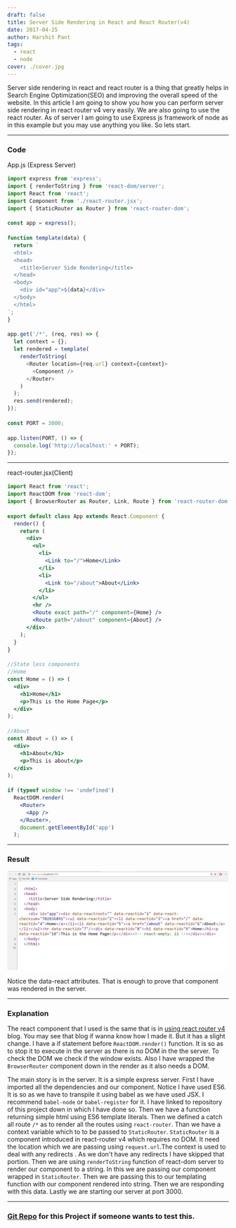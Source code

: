 ```yaml
---
draft: false
title: Server Side Rendering in React and React Router(v4)
date: 2017-04-25
author: Harshit Pant
tags:
  - react
  - node
cover: ./cover.jpg
---
```


Server side rendering in react and react router is a thing that greatly helps in Search Engine Optimization(SEO) and improving the overall speed of the website. In this article I am going to show you how you can perform server side rendering in react router v4 very easily. We are also going to use the react router. As of server I am going to use Express js framework of node as in this example but you may use anything you like. So lets start.

---

### Code

App.js (Express Server)

```js
import express from 'express';
import { renderToString } from 'react-dom/server';
import React from 'react';
import Component from './react-router.jsx';
import { StaticRouter as Router } from 'react-router-dom';

const app = express();

function template(data) {
  return `
  <html>
  <head>
    <title>Server Side Rendering</title>
  </head>
  <body>
    <div id="app">${data}</div>
  </body>
  </html>
`;
}

app.get('/*', (req, res) => {
  let context = {};
  let rendered = template(
    renderToString(
      <Router location={req.url} context={context}>
        <Component />
      </Router>
    )
  );
  res.send(rendered);
});

const PORT = 3000;

app.listen(PORT, () => {
  console.log('http://localhost:' + PORT);
});
```

---

react-router.jsx(Client)

```jsx
import React from 'react';
import ReactDOM from 'react-dom';
import { BrowserRouter as Router, Link, Route } from 'react-router-dom';

export default class App extends React.Component {
  render() {
    return (
      <div>
        <ul>
          <li>
            <Link to="/">Home</Link>
          </li>
          <li>
            <Link to="/about">About</Link>
          </li>
        </ul>
        <hr />
        <Route exact path="/" component={Home} />
        <Route path="/about" component={About} />
      </div>
    );
  }
}

//State less components
//Home
const Home = () => (
  <div>
    <h1>Home</h1>
    <p>This is the Home Page</p>
  </div>
);

//About
const About = () => (
  <div>
    <h1>About</h1>
    <p>This is about</p>
  </div>
);

if (typeof window !== 'undefined')
  ReactDOM.render(
    <Router>
      <App />
    </Router>,
    document.getElementById('app')
  );
```

---

### Result

![render](./ss.jpg)

Notice the data-react attributes. That is enough to prove that component was rendered in the server.

---

### Explanation

The react component that I used is the same that is in [using react router v4](http://hptechblogs.com/blog/1) blog. You may see that blog if wanna know how I made it. But it has a slight change. I have a if statement before `ReactDOM.render()` function. It is so as to stop it to execute in the server as there is no DOM in the the server. To check the DOM we check if the window exists. Also I have wrapped the `BrowserRouter` component down in the render as it also needs a DOM.

The main story is in the server. It is a simple express server. First I have imported all the dependencies and our component. Notice I have used ES6. It is so as we have to transpile it using babel as we have used JSX. I recommend `babel-node` or `babel-register` for it. I have linked to repository of this project down in which I have done so. Then we have a function returning simple html using ES6 template literals. Then we defined a catch all route `/*` as to render all the routes using `react-router`. Than we have a context variable which to to be passed to `StaticRouter`. `StaticRouter` is a component introduced in react-router v4 which requires no DOM. It need the location which we are passing using `request.url`.The context is used to deal with any redirects . As we don't have any redirects I have skipped that portion. Then we are using `renderToString` function of react-dom server to render our component to a string. In this we are passing our component wrapped in `StaticRouter`. Then we are passing this to our templating function with our component rendered into string. Then we are responding with this data. Lastly we are starting our server at port 3000.

---

### [Git Repo](https://github.com/pantharshit00/serversiderender) for this Project if someone wants to test this.
